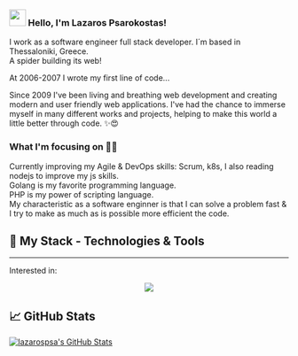 ### <img src="https://media.giphy.com/media/hvRJCLFzcasrR4ia7z/giphy.gif" width="30px"> Hello, I'm Lazaros Psarokostas!

I work as a software engineer full stack developer. I´m based in Thessaloniki, Greece.<br />
A spider building its web!

At 2006-2007 I wrote my first line of code...

Since 2009 I've been living and breathing web development and creating modern and user friendly web applications. I've had the chance to immerse myself in many different works and projects, helping to make this world a little better through code. ✨😍

### What I'm focusing on 👨‍💻

Currently improving my Agile & DevOps skills: Scrum, k8s, I also reading nodejs to improve my js skills.<br />
Golang is my favorite programming language.<br />
PHP is my power of scripting language.<br />
My characteristic as a software enginner is that I can solve a problem fast & I try to make as much as is possible more efficient the code.

## 🔧 My Stack - Technologies & Tools

---

Interested in:

<div align="center">
  <a href="https://skillicons.dev">
    <img src="https://skillicons.dev/icons?i=go,php,c,cpp,raspberrypi,arduino,py,html,css,js,nodejs,vue,react,mysql,postgres,mongo,redis,docker,vscode,idea,bash,linux,git,github,gitlab,heroku,discord&theme=light&perline=11" />
  </a>
</div>


## &#x1f4c8; GitHub Stats

<a href="https://github.com/lazarospsa/lazarospsa">
<img align="center" src="https://github-readme-stats.vercel.app/api?username=lazarospsa&show_icons=true&line_height=27&count_private=true&title_color=ffffff&text_color=c9cacc&icon_color=2bbc8a&bg_color=1d1f21" alt="lazarospsa's GitHub Stats" />
</a>
